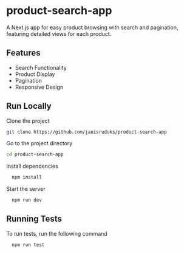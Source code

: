 
# product-search-app

A Next.js app for easy product browsing with search and pagination, featuring detailed views for each product.


## Features

- Search Functionality
- Product Display
- Pagination
- Responsive Design


## Run Locally

Clone the project

```bash
git clone https://github.com/janisruduks/product-search-app
```

Go to the project directory

```bash
cd product-search-app
```

Install dependencies

```bash
  npm install
```

Start the server

```bash
  npm run dev
```


## Running Tests

To run tests, run the following command

```bash
  npm run test
```

